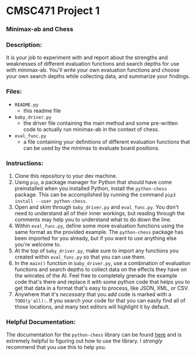 # CMSC471 Project 1
### Minimax-ab and Chess

### Description:
It is your job to experiment with and report about the strengths and weaknesses
of different evaluation functions and search depths for use with minimax-ab.
You'll write your own evaluation functions and choose your own search depths
while collecting data, and summarize your findings.

### Files:
- `README.py`
	- this readme file
- `baby_driver.py`
	- the driver file containing the main method and some pre-written code to
actually run minimax-ab in the context of chess.
- `eval_func.py`
	- a file containing your definitions of different evaluation functions that
can be used by the minimax to evaluate board positions.

### Instructions:
1. Clone this repository to your dev machine.
2. Using `pip`, a package manager for Python that should have come preinstalled
when you installed Python, install the `python-chess` package. This can be
accomplished by running the command `pip3 install --user python-chess`.
3. Open and skim through `baby_driver.py` and `eval_func.py`. You don't need to
understand all of their inner workings, but reading through the comments may
help you to understand what to do down the line.
4. Within `eval_func.py`, define some more evaluation functions using the same
format as the provided example. The `python-chess` package has been imported for
you already, but if you want to use anything else you're welcome to.
5. At the top of `baby_driver.py`, make sure to import any functions you created
within `eval_func.py` so that you can use them.
6. In the `main()` function in `baby_driver.py`, use a combination of evaluation
functions and search depths to collect data on the effects they have on the
winrates of the AI. Feel free to completely grenade the example code that's
there and replace it with some python code that helps you to get that data in a
format that's easy to process, like JSON, XML, or CSV.
7. Anywhere that it's *necessary* that you add code is marked with a
`TODO(y'all):`. If you search your code for that you can easily find all of
those locations, and many text editors will highlight it by default.

### Helpful Documentation:
The documentation for the `python-chess` library can be found
[here](https://python-chess.readthedocs.io/en/v0.30.1/index.html) and is
extremely helpful to figuring out how to use the library. I *strongly* recommend
that you use this to help you.
